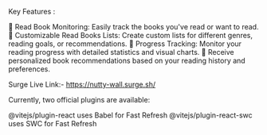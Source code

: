 Key Features :

🔸 Read Book Monitoring: Easily track the books you've read or want to read. 🔸 Customizable Read Books Lists: Create custom lists for different genres, reading goals, or recommendations. 🔸 Progress Tracking: Monitor your reading progress with detailed statistics and visual charts. 🔸 Receive personalized book recommendations based on your reading history and preferences.

Surge Live Link:- https://nutty-wall.surge.sh/

Currently, two official plugins are available:

@vitejs/plugin-react uses Babel for Fast Refresh
@vitejs/plugin-react-swc uses SWC for Fast Refresh





<!-- # React + Vite

This template provides a minimal setup to get React working in Vite with HMR and some ESLint rules.

Currently, two official plugins are available:

- [@vitejs/plugin-react](https://github.com/vitejs/vite-plugin-react/blob/main/packages/plugin-react/README.md) uses [Babel](https://babeljs.io/) for Fast Refresh
- [@vitejs/plugin-react-swc](https://github.com/vitejs/vite-plugin-react-swc) uses [SWC](https://swc.rs/) for Fast Refresh -->
